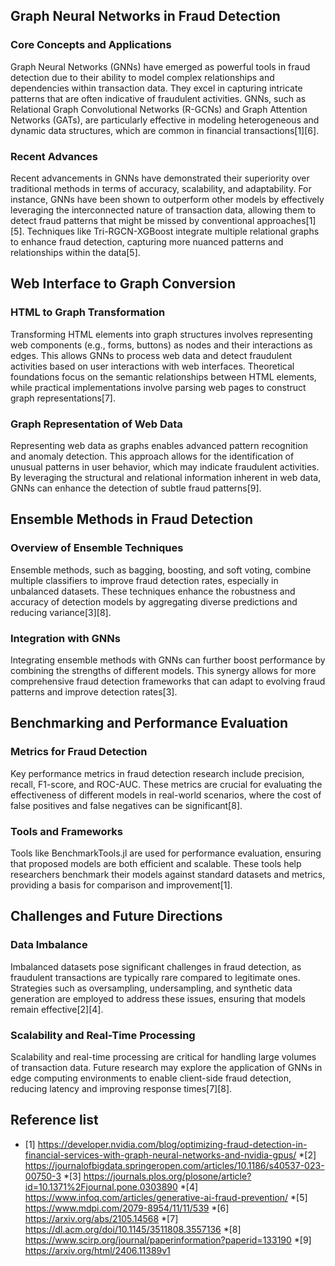 ## Graph Neural Networks in Fraud Detection

### Core Concepts and Applications

Graph Neural Networks (GNNs) have emerged as powerful tools in fraud detection due to their ability to model complex relationships and dependencies within transaction data. They excel in capturing intricate patterns that are often indicative of fraudulent activities. GNNs, such as Relational Graph Convolutional Networks (R-GCNs) and Graph Attention Networks (GATs), are particularly effective in modeling heterogeneous and dynamic data structures, which are common in financial transactions[1][6].

### Recent Advances

Recent advancements in GNNs have demonstrated their superiority over traditional methods in terms of accuracy, scalability, and adaptability. For instance, GNNs have been shown to outperform other models by effectively leveraging the interconnected nature of transaction data, allowing them to detect fraud patterns that might be missed by conventional approaches[1][5]. Techniques like Tri-RGCN-XGBoost integrate multiple relational graphs to enhance fraud detection, capturing more nuanced patterns and relationships within the data[5].

## Web Interface to Graph Conversion

### HTML to Graph Transformation

Transforming HTML elements into graph structures involves representing web components (e.g., forms, buttons) as nodes and their interactions as edges. This allows GNNs to process web data and detect fraudulent activities based on user interactions with web interfaces. Theoretical foundations focus on the semantic relationships between HTML elements, while practical implementations involve parsing web pages to construct graph representations[7].

### Graph Representation of Web Data

Representing web data as graphs enables advanced pattern recognition and anomaly detection. This approach allows for the identification of unusual patterns in user behavior, which may indicate fraudulent activities. By leveraging the structural and relational information inherent in web data, GNNs can enhance the detection of subtle fraud patterns[9].

## Ensemble Methods in Fraud Detection

### Overview of Ensemble Techniques

Ensemble methods, such as bagging, boosting, and soft voting, combine multiple classifiers to improve fraud detection rates, especially in unbalanced datasets. These techniques enhance the robustness and accuracy of detection models by aggregating diverse predictions and reducing variance[3][8].

### Integration with GNNs

Integrating ensemble methods with GNNs can further boost performance by combining the strengths of different models. This synergy allows for more comprehensive fraud detection frameworks that can adapt to evolving fraud patterns and improve detection rates[3].

## Benchmarking and Performance Evaluation

### Metrics for Fraud Detection

Key performance metrics in fraud detection research include precision, recall, F1-score, and ROC-AUC. These metrics are crucial for evaluating the effectiveness of different models in real-world scenarios, where the cost of false positives and false negatives can be significant[8].

### Tools and Frameworks

Tools like BenchmarkTools.jl are used for performance evaluation, ensuring that proposed models are both efficient and scalable. These tools help researchers benchmark their models against standard datasets and metrics, providing a basis for comparison and improvement[1].

## Challenges and Future Directions

### Data Imbalance

Imbalanced datasets pose significant challenges in fraud detection, as fraudulent transactions are typically rare compared to legitimate ones. Strategies such as oversampling, undersampling, and synthetic data generation are employed to address these issues, ensuring that models remain effective[2][4].

### Scalability and Real-Time Processing

Scalability and real-time processing are critical for handling large volumes of transaction data. Future research may explore the application of GNNs in edge computing environments to enable client-side fraud detection, reducing latency and improving response times[7][8].


## Reference list
* [1] https://developer.nvidia.com/blog/optimizing-fraud-detection-in-financial-services-with-graph-neural-networks-and-nvidia-gpus/
*[2] https://journalofbigdata.springeropen.com/articles/10.1186/s40537-023-00750-3
*[3] https://journals.plos.org/plosone/article?id=10.1371%2Fjournal.pone.0303890
*[4] https://www.infoq.com/articles/generative-ai-fraud-prevention/
*[5] https://www.mdpi.com/2079-8954/11/11/539
*[6] https://arxiv.org/abs/2105.14568
*[7] https://dl.acm.org/doi/10.1145/3511808.3557136
*[8] https://www.scirp.org/journal/paperinformation?paperid=133190
*[9] https://arxiv.org/html/2406.11389v1
